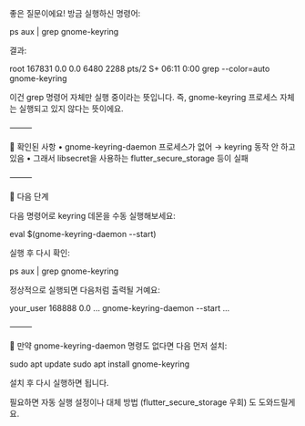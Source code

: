 좋은 질문이에요! 방금 실행하신 명령어:

ps aux | grep gnome-keyring

결과:

root 167831 0.0 0.0 6480 2288 pts/2 S+ 06:11 0:00 grep --color=auto gnome-keyring

이건 grep 명령어 자체만 실행 중이라는 뜻입니다.
즉, gnome-keyring 프로세스 자체는 실행되고 있지 않다는 뜻이에요.

⸻

🎯 확인된 사항
	•	gnome-keyring-daemon 프로세스가 없어 → keyring 동작 안 하고 있음
	•	그래서 libsecret을 사용하는 flutter_secure_storage 등이 실패

⸻

🔧 다음 단계

다음 명령어로 keyring 데몬을 수동 실행해보세요:

eval $(gnome-keyring-daemon --start)

실행 후 다시 확인:

ps aux | grep gnome-keyring

정상적으로 실행되면 다음처럼 출력될 거예요:

your_user   168888  0.0  ... gnome-keyring-daemon --start ...


⸻

📝 만약 gnome-keyring-daemon 명령도 없다면 다음 먼저 설치:

sudo apt update
sudo apt install gnome-keyring

설치 후 다시 실행하면 됩니다.

필요하면 자동 실행 설정이나 대체 방법 (flutter_secure_storage 우회) 도 도와드릴게요.
